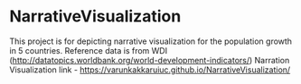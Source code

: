 # NarrativeVisualization
This project is for depicting narrative visualization for the population growth in 5 countries.
Reference data is from WDI (http://datatopics.worldbank.org/world-development-indicators/)
Narration Visualization link - https://varunkakkaruiuc.github.io/NarrativeVisualization/ 